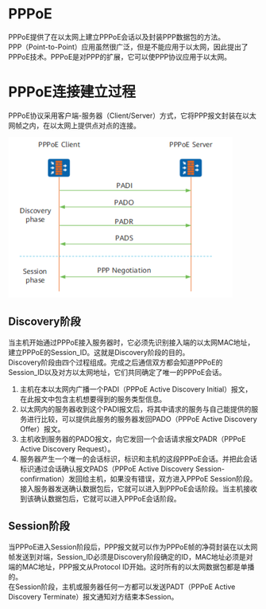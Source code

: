# PPPoE  

PPPoE提供了在以太网上建立PPPoE会话以及封装PPP数据包的方法。  
PPP（Point-to-Point）应用虽然很广泛，但是不能应用于以太网，因此提出了PPPoE技术。PPPoE是对PPP的扩展，它可以使PPP协议应用于以太网。  

# PPPoE连接建立过程  

PPPoE协议采用客户端-服务器（Client/Server）方式，它将PPP报文封装在以太网帧之内，在以太网上提供点对点的连接。  

![PPPoE连接建立过程.png](PPPoE连接建立过程.png)

## Discovery阶段  

当主机开始通过PPPoE接入服务器时，它必须先识别接入端的以太网MAC地址，建立PPPoE的Session_ID。这就是Discovery阶段的目的。  
Discovery阶段由四个过程组成。完成之后通信双方都会知道PPPoE的Session_ID以及对方以太网地址，它们共同确定了唯一的PPPoE会话。  

1. 主机在本以太网内广播一个PADI（PPPoE Active Discovery Initial）报文，在此报文中包含主机想要得到的服务类型信息。  
2. 以太网内的服务器收到这个PADI报文后，将其中请求的服务与自己能提供的服务进行比较，可以提供此服务的服务器发回PADO（PPPoE Active Discovery Offer）报文。  
3. 主机收到服务器的PADO报文，向它发回一个会话请求报文PADR（PPPoE Active Discovery Request）。  
4. 服务器产生一个唯一的会话标识，标识和主机的这段PPPoE会话。并把此会话标识通过会话确认报文PADS（PPPoE Active Discovery Session-confirmation）发回给主机，如果没有错误，双方进入PPPoE Session阶段。接入服务器发送确认数据包后，它就可以进入到PPPoE会话阶段。当主机接收到该确认数据包后，它就可以进入PPPoE会话阶段。  

## Session阶段  

当PPPoE进入Session阶段后，PPP报文就可以作为PPPoE帧的净荷封装在以太网帧发送到对端，Session_ID必须是Discovery阶段确定的ID，MAC地址必须是对端的MAC地址，PPP报文从Protocol ID开始。这时所有的以太网数据包都是单播的。  
在Session阶段，主机或服务器任何一方都可以发送PADT（PPPoE Active Discovery Terminate）报文通知对方结束本Session。  

